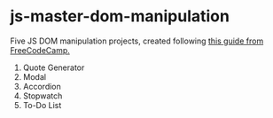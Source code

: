 # js-master-dom-manipulation

Five JS DOM manipulation projects, created following <a href="https://youtu.be/5fb2aPlgoys">this guide from FreeCodeCamp.</a>

<ol>
  <li>Quote Generator</li>
  <li>Modal</li>
  <li>Accordion</li>
  <li>Stopwatch</li>
  <li>To-Do List</li>
<ol>
